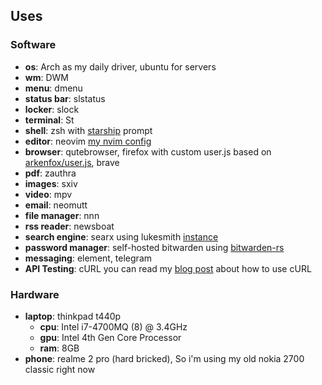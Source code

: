 ## Uses

### Software

- **os**: Arch as my daily driver, ubuntu for servers
- **wm**: DWM
- **menu**: dmenu
- **status bar**: slstatus
- **locker**: slock
- **terminal**: St
- **shell**: zsh with [starship](https://github.com/starship/starship) prompt
- **editor**: neovim [my nvim config](https://github.com/22mahmoud/neovim)
- **browser**: qutebrowser, firefox with custom user.js based on 
  [arkenfox/user.js](https://github.com/arkenfox/user.js), brave
- **pdf**: zauthra
- **images**: sxiv
- **video**: mpv
- **email**: neomutt
- **file manager**: nnn
- **rss reader**: newsboat
- **search engine**: searx using lukesmith 
  [instance](https://searx.lukesmith.xyz/)
- **password manager**: self-hosted bitwarden 
  using [bitwarden-rs](https://github.com/dani-garcia/bitwarden_rs)
- **messaging**: element, telegram
- **API Testing**: cURL you can read 
  my [blog post](/blog/no-more-postman-just-curl-and-vim/index.html) 
  about how to use cURL

### Hardware

- **laptop**: thinkpad t440p
  - **cpu**: Intel i7-4700MQ (8) @ 3.4GHz
  - **gpu**: Intel 4th Gen Core Processor
  - **ram**: 8GB
- **phone**: realme 2 pro (hard bricked),
  So i'm using my old nokia 2700 classic right now



